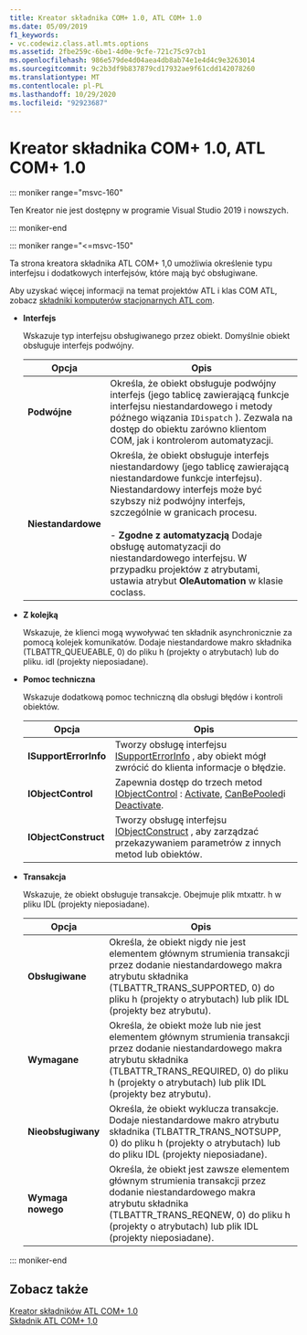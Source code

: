 ```yaml
---
title: Kreator składnika COM+ 1.0, ATL COM+ 1.0
ms.date: 05/09/2019
f1_keywords:
- vc.codewiz.class.atl.mts.options
ms.assetid: 2fbe259c-6be1-4d0e-9cfe-721c75c97cb1
ms.openlocfilehash: 986e579de4d04aea4db8ab74e1e4d4c9e3263014
ms.sourcegitcommit: 9c2b3df9b837879cd17932ae9f61cdd142078260
ms.translationtype: MT
ms.contentlocale: pl-PL
ms.lasthandoff: 10/29/2020
ms.locfileid: "92923687"
---
```

# <a name="com-10-atl-com-10-component-wizard"></a>Kreator składnika COM+ 1.0, ATL COM+ 1.0

::: moniker range="msvc-160"

Ten Kreator nie jest dostępny w programie Visual Studio 2019 i nowszych.

::: moniker-end

::: moniker range="<=msvc-150"

Ta strona kreatora składnika ATL COM+ 1,0 umożliwia określenie typu interfejsu i dodatkowych interfejsów, które mają być obsługiwane.

Aby uzyskać więcej informacji na temat projektów ATL i klas COM ATL, zobacz [składniki komputerów stacjonarnych ATL com](../../atl/atl-com-desktop-components.md).

- **Interfejs**

   Wskazuje typ interfejsu obsługiwanego przez obiekt. Domyślnie obiekt obsługuje interfejs podwójny.

   |Opcja|Opis|
   |------------|-----------------|
   |**Podwójne**|Określa, że obiekt obsługuje podwójny interfejs (jego tablicę zawierającą funkcje interfejsu niestandardowego i metody późnego wiązania `IDispatch` ). Zezwala na dostęp do obiektu zarówno klientom COM, jak i kontrolerom automatyzacji.|
   |**Niestandardowe**|Określa, że obiekt obsługuje interfejs niestandardowy (jego tablicę zawierającą niestandardowe funkcje interfejsu). Niestandardowy interfejs może być szybszy niż podwójny interfejs, szczególnie w granicach procesu.<br /><br /> - **Zgodne z automatyzacją** Dodaje obsługę automatyzacji do niestandardowego interfejsu. W przypadku projektów z atrybutami, ustawia atrybut **OleAutomation** w klasie coclass.|

- **Z kolejką**

   Wskazuje, że klienci mogą wywoływać ten składnik asynchronicznie za pomocą kolejek komunikatów. Dodaje niestandardowe makro składnika (TLBATTR_QUEUEABLE, 0) do pliku h (projekty o atrybutach) lub do pliku. idl (projekty nieposiadane).

- **Pomoc techniczna**

   Wskazuje dodatkową pomoc techniczną dla obsługi błędów i kontroli obiektów.

   |Opcja|Opis|
   |------------|-----------------|
   |**ISupportErrorInfo**|Tworzy obsługę interfejsu [ISupportErrorInfo](../../atl/reference/isupporterrorinfoimpl-class.md) , aby obiekt mógł zwrócić do klienta informacje o błędzie.|
   |**IObjectControl**|Zapewnia dostęp do trzech metod [IObjectControl](/windows/win32/api/comsvcs/nn-comsvcs-iobjectcontrol) : [Activate](/windows/win32/api/comsvcs/nf-comsvcs-iobjectcontrol-activate), [CanBePooled](/windows/win32/api/comsvcs/nf-comsvcs-iobjectcontrol-canbepooled)i [Deactivate](/windows/win32/api/comsvcs/nf-comsvcs-iobjectcontrol-deactivate).|
   |**IObjectConstruct**|Tworzy obsługę interfejsu [IObjectConstruct](/windows/win32/api/comsvcs/nn-comsvcs-iobjectconstruct) , aby zarządzać przekazywaniem parametrów z innych metod lub obiektów.|

- **Transakcja**

   Wskazuje, że obiekt obsługuje transakcje. Obejmuje plik mtxattr. h w pliku IDL (projekty nieposiadane).

   |Opcja|Opis|
   |------------|-----------------|
   |**Obsługiwane**|Określa, że obiekt nigdy nie jest elementem głównym strumienia transakcji przez dodanie niestandardowego makra atrybutu składnika (TLBATTR_TRANS_SUPPORTED, 0) do pliku h (projekty o atrybutach) lub plik IDL (projekty bez atrybutu).|
   |**Wymagane**|Określa, że obiekt może lub nie jest elementem głównym strumienia transakcji przez dodanie niestandardowego makra atrybutu składnika (TLBATTR_TRANS_REQUIRED, 0) do pliku h (projekty o atrybutach) lub plik IDL (projekty bez atrybutu).|
   |**Nieobsługiwany**|Określa, że obiekt wyklucza transakcje. Dodaje niestandardowe makro atrybutu składnika (TLBATTR_TRANS_NOTSUPP, 0) do pliku h (projekty o atrybutach) lub do pliku IDL (projekty nieposiadane).|
   |**Wymaga nowego**|Określa, że obiekt jest zawsze elementem głównym strumienia transakcji przez dodanie niestandardowego makra atrybutu składnika (TLBATTR_TRANS_REQNEW, 0) do pliku h (projekty o atrybutach) lub plik IDL (projekty nieposiadane).|

::: moniker-end

## <a name="see-also"></a>Zobacz także

[Kreator składników ATL COM+ 1.0](../../atl/reference/atl-com-plus-1-0-component-wizard.md)<br/>
[Składnik ATL COM+ 1,0](../../atl/reference/adding-an-atl-com-plus-1-0-component.md)

